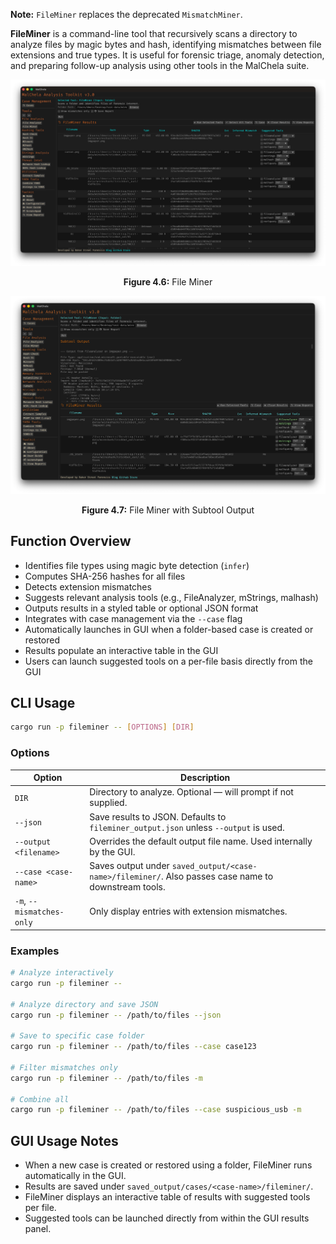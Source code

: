 **Note:** `FileMiner` replaces the deprecated `MismatchMiner`.

**FileMiner** is a command-line tool that recursively scans a directory to analyze files by magic bytes and hash, identifying mismatches between file extensions and true types. It is useful for forensic triage, anomaly detection, and preparing follow-up analysis using other tools in the MalChela suite.

![File Miner](../images/fileminer.png)

<p align="center"><strong>Figure 4.6:</strong> File Miner</p>

![File Miner with Subtool Output](../images/fileminer_with_subtool_output.png)

<p align="center"><strong>Figure 4.7:</strong> File Miner with Subtool Output</p>


## Function Overview

- Identifies file types using magic byte detection (`infer`)
- Computes SHA-256 hashes for all files
- Detects extension mismatches
- Suggests relevant analysis tools (e.g., FileAnalyzer, mStrings, malhash)
- Outputs results in a styled table or optional JSON format
- Integrates with case management via the `--case` flag
- Automatically launches in GUI when a folder-based case is created or restored
- Results populate an interactive table in the GUI
- Users can launch suggested tools on a per-file basis directly from the GUI

## CLI Usage

```sh
cargo run -p fileminer -- [OPTIONS] [DIR]
```

### Options

| Option                      | Description                                                                 |
|----------------------------|-----------------------------------------------------------------------------|
| `DIR`                      | Directory to analyze. Optional — will prompt if not supplied.             |
| `--json`                   | Save results to JSON. Defaults to `fileminer_output.json` unless `--output` is used. |
| `--output <filename>`      | Overrides the default output file name. Used internally by the GUI.       |
| `--case <case-name>`       | Saves output under `saved_output/<case-name>/fileminer/`. Also passes case name to downstream tools. |
| `-m`, `--mismatches-only`  | Only display entries with extension mismatches.                            |

### Examples

```sh
# Analyze interactively
cargo run -p fileminer --

# Analyze directory and save JSON
cargo run -p fileminer -- /path/to/files --json

# Save to specific case folder
cargo run -p fileminer -- /path/to/files --case case123

# Filter mismatches only
cargo run -p fileminer -- /path/to/files -m

# Combine all
cargo run -p fileminer -- /path/to/files --case suspicious_usb -m
```

## GUI Usage Notes

- When a new case is created or restored using a folder, FileMiner runs automatically in the GUI.
- Results are saved under `saved_output/cases/<case-name>/fileminer/`.
- FileMiner displays an interactive table of results with suggested tools per file.
- Suggested tools can be launched directly from within the GUI results panel.